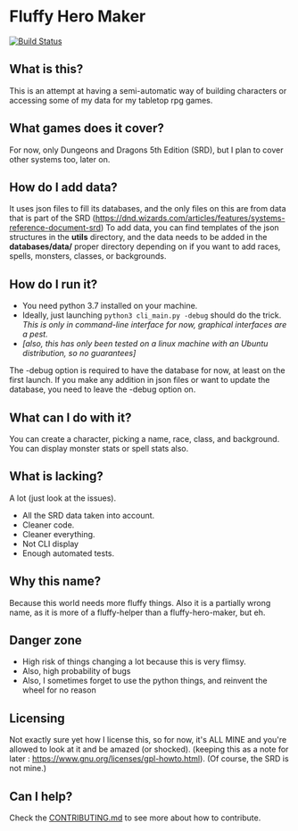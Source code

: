 # Fluffy Hero Maker
[![Build Status](https://travis-ci.org/Freyj/Fluffy-Hero-Maker.svg?branch=master)](https://travis-ci.org/Freyj/Fluffy-Hero-Maker)
## What is this?
This is an attempt at having a semi-automatic way of building characters or accessing some of my data for my tabletop rpg games.

## What games does it cover?
For now, only Dungeons and Dragons 5th Edition (SRD), but I plan to cover other systems too, later on.

## How do I add data?
It uses json files to fill its databases, and the only files on this are from data that is part of the SRD  (https://dnd.wizards.com/articles/features/systems-reference-document-srd)
To add data, you can find templates of the json structures in the **utils** directory, and the data needs to be added in the **databases/data/** proper directory depending on if you want to add races, spells, monsters, classes, or backgrounds.

## How do I run it?
- You need python 3.7 installed on your machine.
- Ideally, just launching ```python3 cli_main.py -debug``` should do the trick.
*This is only in command-line interface for now, graphical interfaces are a pest.*
- *[also, this has only been tested on a linux machine with an Ubuntu distribution, so no guarantees]*

The -debug option is required to have the database for now, at least on the first launch. If you make any addition in 
json files or want to update the database, you need to leave the -debug option on.

## What can I do with it?
You can create a character, picking a name, race, class, and background. 
You can display monster stats or spell stats also.

## What is lacking?
A lot (just look at the issues).
* All the SRD data taken into account.
* Cleaner code.
* Cleaner everything.
* Not CLI display
* Enough automated tests.

## Why this name?
Because this world needs more fluffy things. Also it is a partially wrong name, as it is more of a fluffy-helper than a fluffy-hero-maker, but eh.

## Danger zone
* High risk of things changing a lot because this is very flimsy.
* Also, high probability of bugs
* Also, I sometimes forget to use the python things, and reinvent the wheel for no reason

## Licensing
Not exactly sure yet how I license this, so for now, it's ALL MINE and you're allowed to look at it and be amazed (or shocked).
(keeping this as a note for later : https://www.gnu.org/licenses/gpl-howto.html).
(Of course, the SRD is not mine.)

## Can I help?
Check the [CONTRIBUTING.md](https://github.com/Freyj/Fluffy-Hero-Maker/blob/master/CONTRIBUTING.md) to see more about how to contribute.